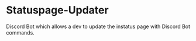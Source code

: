# Statuspage-Updater
Discord Bot which allows a dev to update the instatus page with Discord Bot commands.
